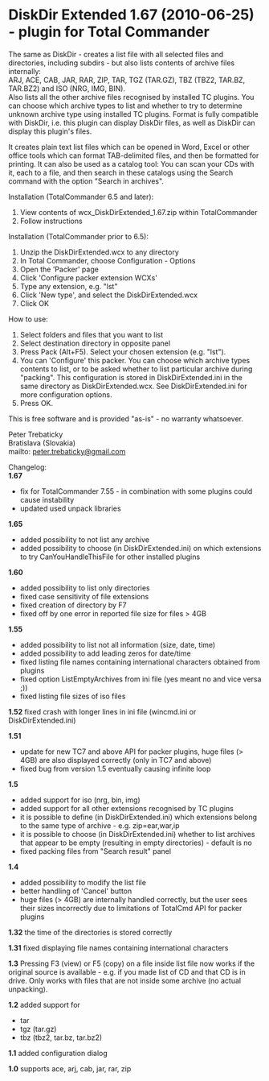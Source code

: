 DiskDir Extended 1.67 (2010-06-25) - plugin for Total Commander
================

The same as DiskDir - creates a list file with all selected files and directories,
including subdirs - but also lists contents of archive files
internally:  
  ARJ, ACE, CAB, JAR, RAR, ZIP, TAR, TGZ (TAR.GZ), TBZ (TBZ2, TAR.BZ, TAR.BZ2) and
  ISO (NRG, IMG, BIN).  
Also lists all the other archive files recognised by installed TC plugins.
You can choose which archive types to list and whether to try to determine unknown
archive type using installed TC plugins.
Format is fully compatible with DiskDir, i.e. this plugin can display DiskDir
files, as well as DiskDir can display this plugin's files.

It creates plain text list files which can be opened in Word, Excel or other
office tools which can format TAB-delimited files, and then be formatted for
printing. It can also be used as a catalog tool: You can scan your CDs with it,
each to a file, and then search in these catalogs using the Search command with
the option "Search in archives".

Installation (TotalCommander 6.5 and later):

1. View contents of wcx_DiskDirExtended_1.67.zip within TotalCommander
2. Follow instructions

Installation (TotalCommander prior to 6.5):

1. Unzip the DiskDirExtended.wcx to any directory
2. In Total Commander, choose Configuration - Options
3. Open the 'Packer' page
4. Click 'Configure packer extension WCXs'
5. Type any extension, e.g. "lst"
6. Click 'New type', and select the DiskDirExtended.wcx
7. Click OK

How to use:

1. Select folders and files that you want to list
2. Select destination directory in opposite panel
3. Press Pack (Alt+F5). Select your chosen extension (e.g. "lst").
4. You can 'Configure' this packer. You can choose which archive types contents
   to list, or to be asked whether to list particular archive during "packing".
   This configuration is stored in DiskDirExtended.ini in the same directory as
   DiskDirExtended.wcx. See DiskDirExtended.ini for more configuration options.
5. Press OK.

This is free software and is provided "as-is" - no warranty whatsoever.

Peter Trebaticky  
Bratislava (Slovakia)  
mailto: peter.trebaticky@gmail.com

Changelog:  
**1.67**

* fix for TotalCommander 7.55 - in combination with some plugins could cause
  instability
* updated used unpack libraries

**1.65**

* added possibility to not list any archive
* added possibility to choose (in DiskDirExtended.ini) on which extensions
  to try CanYouHandleThisFile for other installed plugins

**1.60**

* added possibility to list only directories
* fixed case sensitivity of file extensions
* fixed creation of directory by F7
* fixed off by one error in reported file size for files > 4GB

**1.55**

* added possibility to list not all information (size, date, time)
* added possibility to add leading zeros for date/time
* fixed listing file names containing international characters obtained from
  plugins
* fixed option ListEmptyArchives from ini file (yes meant no and vice versa ;))
* fixed listing file sizes of iso files

**1.52**
  fixed crash with longer lines in ini file (wincmd.ini or DiskDirExtended.ini)

**1.51**

* update for new TC7 and above API for packer plugins, huge files (> 4GB) are
  also displayed correctly (only in TC7 and above)
* fixed bug from version 1.5 eventually causing infinite loop

**1.5**

* added support for iso (nrg, bin, img)
* added support for all other extensions recognised by TC plugins
* it is possible to define (in DiskDirExtended.ini) which extensions belong to
  the same type of archive - e.g. zip=ear,war,ip
* it is possible to choose (in DiskDirExtended.ini) whether to list archives
  that appear to be empty (resulting in empty directories) - default is no
* fixed packing files from "Search result" panel

**1.4**

* added possibility to modify the list file
* better handling of 'Cancel' button
* huge files (> 4GB) are internally handled correctly, but the user sees their
  sizes incorrectly due to limitations of TotalCmd API for packer plugins

**1.32**
  the time of the directories is stored correctly

**1.31**
  fixed displaying file names containing international characters

**1.3**
  Pressing F3 (view) or F5 (copy) on a file inside list file now works if the
  original source is available - e.g. if you made list of CD and that CD is in
  drive. Only works with files that are not inside some archive (no actual
  unpacking).

**1.2**
  added support for

* tar
* tgz (tar.gz)
* tbz (tbz2, tar.bz, tar.bz2)

**1.1**
  added configuration dialog

**1.0**
  supports
    ace, arj, cab, jar, rar, zip
